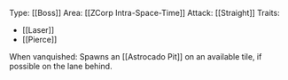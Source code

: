 Type: [[Boss]]
Area: [[ZCorp Intra-Space-Time]]
Attack: [[Straight]]
Traits:
- [[Laser]]
- [[Pierce]]

When vanquished: Spawns an [[Astrocado Pit]] on an available tile, if possible on the lane behind.